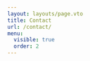```yaml
---
layout: layouts/page.vto
title: Contact
url: /contact/
menu:
  visible: true
  order: 2
---
```


<img class="block w-full h-auto max-w-full max-h-[60vh] object-cover object-top mb-0 border border-solid border-primaryDark" src="/uploads/splash-alien-abduction.png" alt=""/>
